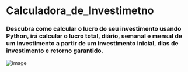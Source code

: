 # Calculadora_de_Investimetno
### Descubra como calcular o lucro do seu investimento usando Python, irá calcular o lucro total, diário, semanal e mensal de um investimento a partir de um investimento inicial, dias de investimento e retorno garantido.



![image](https://github.com/JurandirFilho/Calculadora_de_Investimetno/assets/134110583/973ebe1e-79d2-47b8-a2aa-c550d35f9f6a)

